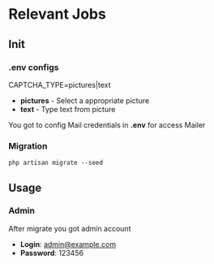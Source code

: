 # Relevant Jobs

## Init

### .env configs
CAPTCHA_TYPE=pictures|text

- **pictures** - Select a appropriate picture
- **text** - Type text from picture

You got to config Mail credentials in **.env** for access Mailer

### Migration

```
php artisan migrate --seed
```

## Usage

### Admin
After migrate you got admin account

- **Login**: admin@example.com
- **Password**: 123456
